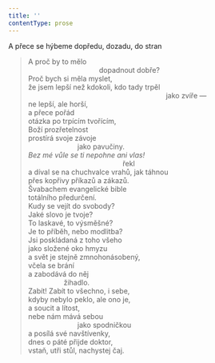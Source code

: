 ```yaml
---
title: ''
contentType: prose
---
```


A přece se hýbeme dopředu, dozadu, do stran

> A proč by to mělo  
>                                     dopadnout dobře?  
> Proč bych si měla myslet,  
> že jsem lepší než kdokoli, kdo tady trpěl  
>                                                                       jako zvíře —  
> ne lepší, ale horší,  
> a přece pořád  
> otázka po trpícím tvořícím,  
> Boží prozřetelnost  
> prostírá svoje závoje  
>                          jako pavučiny.  
> _Bez mé vůle se ti nepohne ani vlas!_  
>                                                 řekl  
> a díval se na chuchvalce vrahů, jak táhnou  
> přes kopřivy příkazů a zákazů.  
> Švabachem evangelické bible  
> totálního předurčení.  
> Kudy se vejít do svobody?  
> Jaké slovo je tvoje?  
> To laskavé, to výsměšné?  
> Je to příběh, nebo modlitba?  
> Jsi poskládaná z toho všeho  
> jako složené oko hmyzu  
> a svět je stejně zmnohonásobený,  
> včela se brání  
> a zabodává do něj  
>                   žihadlo.  
> Zabít! Zabít to všechno, i sebe,  
> kdyby nebylo peklo, ale ono je,  
> a soucit a lítost,  
> nebe nám mává sebou  
>                          jako spodničkou  
> a posílá své navštívenky,  
> dnes o páté přijde doktor,  
> vstaň, utři stůl, nachystej čaj.
